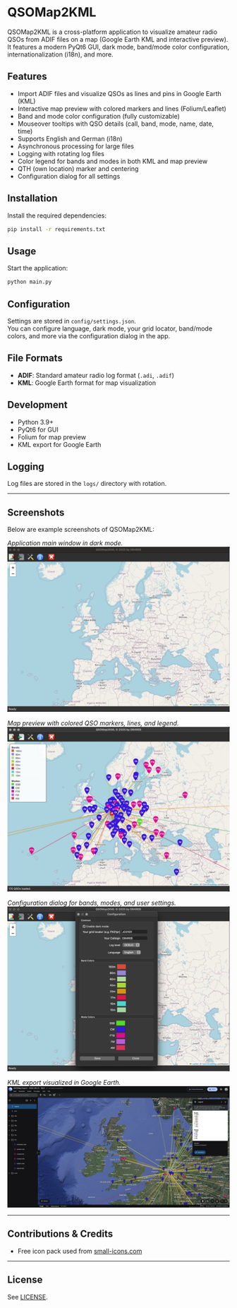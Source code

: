 # QSOMap2KML

QSOMap2KML is a cross-platform application to visualize amateur radio QSOs from ADIF files on a map (Google Earth KML and interactive preview).  
It features a modern PyQt6 GUI, dark mode, band/mode color configuration, internationalization (i18n), and more.

## Features

- Import ADIF files and visualize QSOs as lines and pins in Google Earth (KML)
- Interactive map preview with colored markers and lines (Folium/Leaflet)
- Band and mode color configuration (fully customizable)
- Mouseover tooltips with QSO details (call, band, mode, name, date, time)
- Supports English and German (i18n)
- Asynchronous processing for large files
- Logging with rotating log files
- Color legend for bands and modes in both KML and map preview
- QTH (own location) marker and centering
- Configuration dialog for all settings

## Installation

Install the required dependencies:

```bash
pip install -r requirements.txt
```

## Usage

Start the application:

```bash
python main.py
```

## Configuration

Settings are stored in `config/settings.json`.  
You can configure language, dark mode, your grid locator, band/mode colors, and more via the configuration dialog in the app.

## File Formats

- **ADIF**: Standard amateur radio log format (`.adi`, `.adif`)
- **KML**: Google Earth format for map visualization

## Development

- Python 3.9+
- PyQt6 for GUI
- Folium for map preview
- KML export for Google Earth

## Logging

Log files are stored in the `logs/` directory with rotation.

---

## Screenshots

Below are example screenshots of QSOMap2KML:

*Application main window in dark mode.*
![main Window](resources/screenshots/screenshot_main.jpg)

*Map preview with colored QSO markers, lines, and legend.*
![Map Preview](resources/screenshots/screenshot_preview.jpg)

*Configuration dialog for bands, modes, and user settings.*
![Configuration Dialog](resources/screenshots/screenshot_config.jpg)

*KML export visualized in Google Earth.*
![KML Export View in Google Earth](resources/screenshots/screenshot_kml.jpg)

---

## Contributions & Credits

- Free icon pack used from [small-icons.com](http://www.small-icons.com/packs/32x32-free-design-icons.htm)

---

## License

See [LICENSE](LICENSE).
